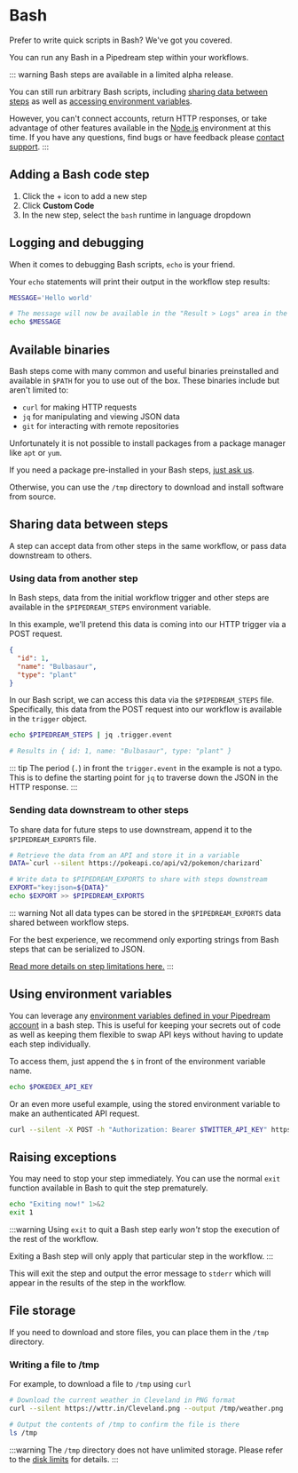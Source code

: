 # Bash

Prefer to write quick scripts in Bash? We've got you covered.

You can run any Bash in a Pipedream step within your workflows.

::: warning
Bash steps are available in a limited alpha release.

You can still run arbitrary Bash scripts, including [sharing data between steps](/code/bash/#sharing-data-between-steps) as well as [accessing environment variables](/code/bash/#using-environment-variables).

However, you can't connect accounts, return HTTP responses, or take advantage of other features available in the [Node.js](/code/nodejs/) environment at this time. If you have any questions, find bugs or have feedback please [contact support](https://pipedream.com/support).
:::

## Adding a Bash code step

1. Click the + icon to add a new step
2. Click **Custom Code**
3. In the new step, select the `bash` runtime in language dropdown

## Logging and debugging

When it comes to debugging Bash scripts, `echo` is your friend.

Your `echo` statements will print their output in the workflow step results:

```bash
MESSAGE='Hello world'

# The message will now be available in the "Result > Logs" area in the workflow step
echo $MESSAGE
```

## Available binaries

Bash steps come with many common and useful binaries preinstalled and available in `$PATH` for you to use out of the box. These binaries include but aren't limited to:

* `curl` for making HTTP requests
* `jq` for manipulating and viewing JSON data
* `git` for interacting with remote repositories

Unfortunately it is not possible to install packages from a package manager like `apt` or `yum`.

If you need a package pre-installed in your Bash steps, [just ask us](https://pipedream.com/support).

Otherwise, you can use the `/tmp` directory to download and install software from source.



## Sharing data between steps

A step can accept data from other steps in the same workflow, or pass data downstream to others.

### Using data from another step

In Bash steps, data from the initial workflow trigger and other steps are available in the `$PIPEDREAM_STEPS` environment variable.

In this example, we'll pretend this data is coming into our HTTP trigger via a POST request.

```json
{
  "id": 1,
  "name": "Bulbasaur",
  "type": "plant"
}
```

In our Bash script, we can access this data via the `$PIPEDREAM_STEPS` file. Specifically, this data from the POST request into our workflow is available in the `trigger` object.

```bash
echo $PIPEDREAM_STEPS | jq .trigger.event

# Results in { id: 1, name: "Bulbasaur", type: "plant" }
```

::: tip
The period (`.`) in front the `trigger.event` in the example is not a typo. This is to define the starting point for `jq` to traverse down the JSON in the HTTP response.
:::

### Sending data downstream to other steps

To share data for future steps to use downstream, append it to the `$PIPEDREAM_EXPORTS` file.

```bash
# Retrieve the data from an API and store it in a variable
DATA=`curl --silent https://pokeapi.co/api/v2/pokemon/charizard`

# Write data to $PIPEDREAM_EXPORTS to share with steps downstream
EXPORT="key:json=${DATA}"
echo $EXPORT >> $PIPEDREAM_EXPORTS
```

::: warning
Not all data types can be stored in the `$PIPEDREAM_EXPORTS` data shared between workflow steps.

For the best experience, we recommend only exporting strings from Bash steps that can be serialized to JSON. 

[Read more details on step limitations here.](/workflows/steps/#limitations-on-step-exports)
:::

## Using environment variables

You can leverage any [environment variables defined in your Pipedream account](/environment-variables/#environment-variables) in a bash step. This is useful for keeping your secrets out of code as well as keeping them flexible to swap API keys without having to update each step individually.

To access them, just append the `$` in front of the environment variable name.

```bash
echo $POKEDEX_API_KEY
```

Or an even more useful example, using the stored environment variable to make an authenticated API request.

```bash
curl --silent -X POST -h "Authorization: Bearer $TWITTER_API_KEY" https://api.twitter.com/2/users/@pipedream/mentions
```

## Raising exceptions

You may need to stop your step immediately. You can use the normal `exit` function available in Bash to quit the step prematurely.

```bash
echo "Exiting now!" 1>&2
exit 1
```
:::warning
Using `exit` to quit a Bash step early _won't_ stop the execution of the rest of the workflow.

Exiting a Bash step will only apply that particular step in the workflow.
:::

This will exit the step and output the error message to `stderr` which will appear in the results of the step in the workflow.

## File storage

If you need to download and store files, you can place them in the `/tmp` directory.

### Writing a file to /tmp

For example, to download a file to `/tmp` using `curl`

```bash
# Download the current weather in Cleveland in PNG format
curl --silent https://wttr.in/Cleveland.png --output /tmp/weather.png

# Output the contents of /tmp to confirm the file is there
ls /tmp
```

:::warning
The `/tmp` directory does not have unlimited storage. Please refer to the [disk limits](/limits/#disk) for details.
:::
